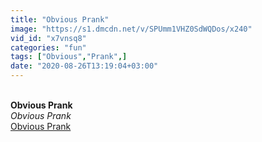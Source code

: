 ```yaml
---
title: "Obvious Prank"
image: "https://s1.dmcdn.net/v/SPUmm1VHZ0SdWQDos/x240"
vid_id: "x7vnsq8"
categories: "fun"
tags: ["Obvious","Prank",]
date: "2020-08-26T13:19:04+03:00"
---
```

<br><b>Obvious Prank</b><br> <i>Obvious Prank</i><br> <u>Obvious Prank</u>
